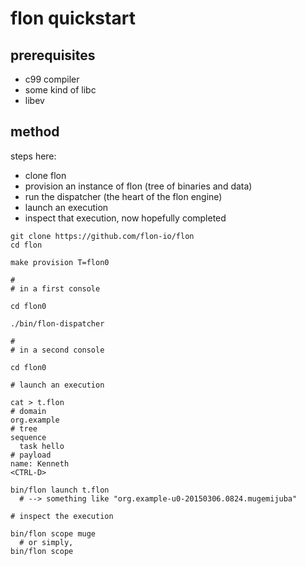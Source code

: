 
# flon quickstart

## prerequisites

* c99 compiler
* some kind of libc
* libev

## method

steps here:

* clone flon
* provision an instance of flon (tree of binaries and data)
* run the dispatcher (the heart of the flon engine)
* launch an execution
* inspect that execution, now hopefully completed

```
git clone https://github.com/flon-io/flon
cd flon

make provision T=flon0

#
# in a first console

cd flon0

./bin/flon-dispatcher

#
# in a second console

cd flon0

# launch an execution

cat > t.flon
# domain
org.example
# tree
sequence
  task hello
# payload
name: Kenneth
<CTRL-D>

bin/flon launch t.flon
  # --> something like "org.example-u0-20150306.0824.mugemijuba"

# inspect the execution

bin/flon scope muge
  # or simply,
bin/flon scope
```

